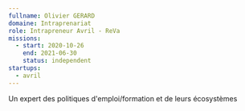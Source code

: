 ```yaml
---
fullname: Olivier GERARD
domaine: Intraprenariat
role: Intrapreneur Avril - ReVa
missions:
  - start: 2020-10-26
    end: 2021-06-30
    status: independent
startups: 
  - avril
---
```


Un expert des politiques d'emploi/formation  et de leurs écosystèmes
